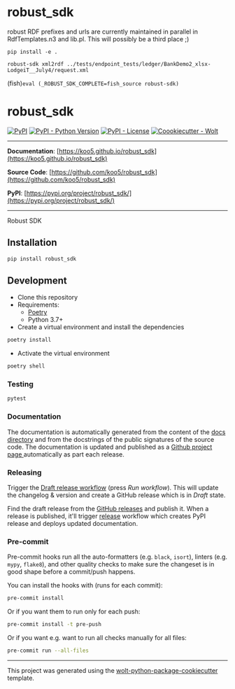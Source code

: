 # robust_sdk
robust RDF prefixes and urls are currently maintained in parallel in RdfTemplates.n3 and lib.pl.
This will possibly be a third place ;)


`pip install -e .`

`robust-sdk xml2rdf ../tests/endpoint_tests/ledger/BankDemo2_xlsx-LodgeiT__July4/request.xml`

(fish)``` eval (_ROBUST_SDK_COMPLETE=fish_source robust-sdk) ```



# robust_sdk

[![PyPI](https://img.shields.io/pypi/v/robust_sdk?style=flat-square)](https://pypi.python.org/pypi/robust_sdk/)
[![PyPI - Python Version](https://img.shields.io/pypi/pyversions/robust_sdk?style=flat-square)](https://pypi.python.org/pypi/robust_sdk/)
[![PyPI - License](https://img.shields.io/pypi/l/robust_sdk?style=flat-square)](https://pypi.python.org/pypi/robust_sdk/)
[![Coookiecutter - Wolt](https://img.shields.io/badge/cookiecutter-Wolt-00c2e8?style=flat-square&logo=cookiecutter&logoColor=D4AA00&link=https://github.com/woltapp/wolt-python-package-cookiecutter)](https://github.com/woltapp/wolt-python-package-cookiecutter)


---

**Documentation**: [https://koo5.github.io/robust_sdk](https://koo5.github.io/robust_sdk)

**Source Code**: [https://github.com/koo5/robust_sdk](https://github.com/koo5/robust_sdk)

**PyPI**: [https://pypi.org/project/robust_sdk/](https://pypi.org/project/robust_sdk/)

---

Robust SDK

## Installation

```sh
pip install robust_sdk
```

## Development

* Clone this repository
* Requirements:
  * [Poetry](https://python-poetry.org/)
  * Python 3.7+
* Create a virtual environment and install the dependencies

```sh
poetry install
```

* Activate the virtual environment

```sh
poetry shell
```

### Testing

```sh
pytest
```

### Documentation

The documentation is automatically generated from the content of the [docs directory](./docs) and from the docstrings
 of the public signatures of the source code. The documentation is updated and published as a [Github project page
 ](https://pages.github.com/) automatically as part each release.

### Releasing

Trigger the [Draft release workflow](https://github.com/koo5/robust_sdk/actions/workflows/draft_release.yml)
(press _Run workflow_). This will update the changelog & version and create a GitHub release which is in _Draft_ state.

Find the draft release from the
[GitHub releases](https://github.com/koo5/robust_sdk/releases) and publish it. When
 a release is published, it'll trigger [release](https://github.com/koo5/robust_sdk/blob/master/.github/workflows/release.yml) workflow which creates PyPI
 release and deploys updated documentation.

### Pre-commit

Pre-commit hooks run all the auto-formatters (e.g. `black`, `isort`), linters (e.g. `mypy`, `flake8`), and other quality
 checks to make sure the changeset is in good shape before a commit/push happens.

You can install the hooks with (runs for each commit):

```sh
pre-commit install
```

Or if you want them to run only for each push:

```sh
pre-commit install -t pre-push
```

Or if you want e.g. want to run all checks manually for all files:

```sh
pre-commit run --all-files
```

---

This project was generated using the [wolt-python-package-cookiecutter](https://github.com/woltapp/wolt-python-package-cookiecutter) template.
